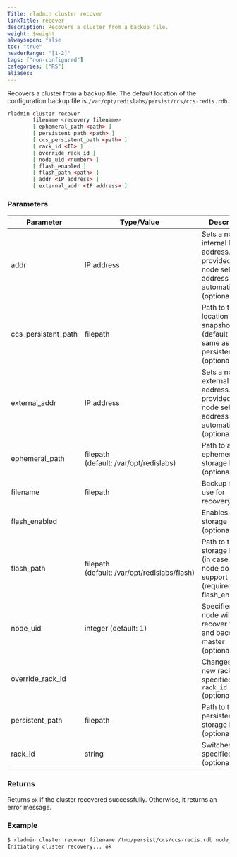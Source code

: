 ```yaml
---
Title: rladmin cluster recover
linkTitle: recover
description: Recovers a cluster from a backup file.
weight: $weight
alwaysopen: false
toc: "true"
headerRange: "[1-2]"
tags: ["non-configured"]
categories: ["RS"]
aliases: 
---
```


Recovers a cluster from a backup file. The default location of the configuration backup file is `/var/opt/redislabs/persist/ccs/ccs-redis.rdb`.

```sh
rladmin cluster recover 
        filename <recovery filename> 
        [ ephemeral_path <path> ] 
        [ persistent_path <path> ]
        [ ccs_persistent_path <path> ]
        [ rack_id <ID> ] 
        [ override_rack_id ] 
        [ node_uid <number> ] 
        [ flash_enabled ] 
        [ flash_path <path> ] 
        [ addr <IP address> ] 
        [ external_addr <IP address> ]
```

### Parameters

| Parameter | Type/Value | Description |
|-----------|------------|-------------|
| addr | IP address | Sets a node's internal IP address. If not provided, the node sets the address automatically. (optional) |
| ccs_persistent_path | filepath | Path to the location of CCS snapshots (default is the same as persistent_path) (optional) |
| external_addr | IP address | Sets a node's external IP address. If not provided, the node sets the address automatically. (optional) |
| ephemeral_path | filepath (default:&nbsp;/var/opt/redislabs) | Path to an ephemeral storage location (optional) |
| filename | filepath | Backup file to use for recovery |
| flash_enabled | | Enables flash storage (optional) |
| flash_path | filepath (default:&nbsp;/var/opt/redislabs/flash) | Path to the flash storage location (in case the node does not support CAPI) (required if flash_enabled) |
| node_uid | integer (default:&nbsp;1) | Specifies which node will recover first and become master (optional) |
| override_rack_id | | Changes to a new rack, specified by `rack_id` (optional) |
| persistent_path | filepath | Path to the persistent storage location (optional) |
| rack_id | string | Switches to the specified rack (optional) |

### Returns

Returns `ok` if the cluster recovered successfully. Otherwise, it returns an error message.

### Example

```sh
$ rladmin cluster recover filename /tmp/persist/ccs/ccs-redis.rdb node_uid 1 rack_id 5
Initiating cluster recovery... ok
```
